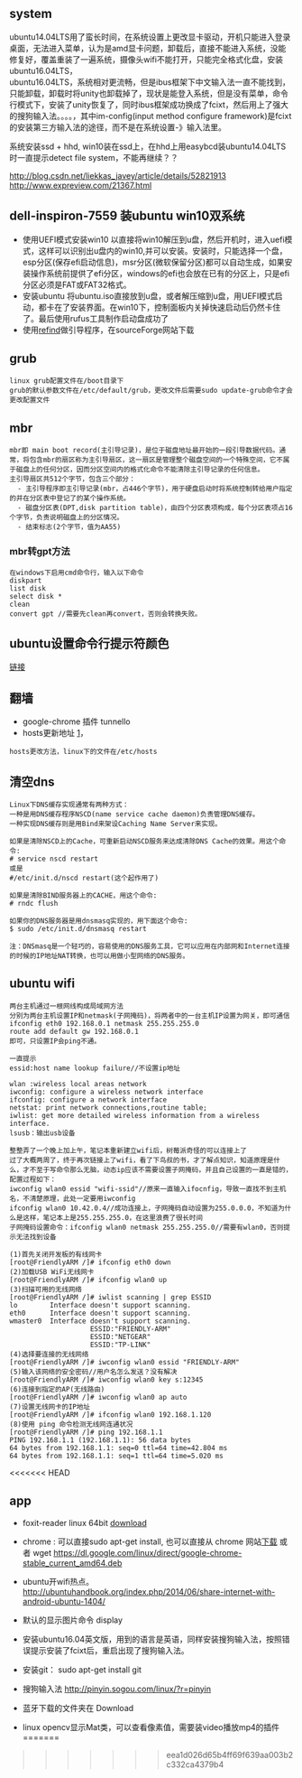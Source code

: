 ## system
ubuntu14.04LTS用了蛮长时间，在系统设置上更改显卡驱动，开机只能进入登录桌面，无法进入菜单，认为是amd显卡问题，卸载后，直接不能进入系统，没能修复好，覆盖重装了一遍系统，摄像头wifi不能打开，只能完全格式化盘，安装ubuntu16.04LTS，  
ubuntu16.04LTS，系统相对更流畅，但是ibus框架下中文输入法一直不能找到，只能卸载，卸载时将unity也卸载掉了，现状是能登入系统，但是没有菜单，命令行模式下，安装了unity恢复了，同时ibus框架成功换成了fcixt，然后用上了强大的搜狗输入法。。。。，其中im-config(input method configure framework)是fcixt的安装第三方输入法的途径，而不是在系统设置-》输入法里。  

系统安装ssd + hhd, win10装在ssd上，在hhd上用easybcd装ubuntu14.04LTS时一直提示detect file system，不能再继续？？  

http://blog.csdn.net/liekkas_javey/article/details/52821913  
http://www.expreview.com/21367.html



## dell-inspiron-7559 装ubuntu win10双系统
- 使用UEFI模式安装win10
以直接将win10解压到u盘，然后开机时，进入uefi模式，这样可以识别出u盘内的win10,并可以安装。安装时，只能选择一个盘，esp分区(保存efi启动信息)，msr分区(微软保留分区)都可以自动生成，如果安装操作系统前提供了efi分区，windows的efi也会放在已有的分区上，只是efi分区必须是FAT或FAT32格式。
- 安装ubuntu
将ubuntu.iso直接放到u盘，或者解压缩到u盘，用UEFI模式启动，都卡在了安装界面。在win10下，控制面板内关掉快速启动后仍然卡住了。最后使用rufus工具制作启动盘成功了
- 使用[refind](http://www.rodsbooks.com/refind/)做引导程序，在sourceForge网站下载
## grub
```
linux grub配置文件在/boot目录下
grub的默认参数文件在/etc/default/grub，更改文件后需要sudo update-grub命令才会更改配置文件
```
## mbr
```
mbr即 main boot record(主引导记录)，是位于磁盘地址最开始的一段引导数据代码。通常，将包含mbr的扇区称为主引导扇区，这一扇区是管理整个磁盘空间的一个特殊空间，它不属于磁盘上的任何分区，因而分区空间内的格式化命令不能清除主引导记录的任何信息。
主引导扇区共512个字节，包含三个部分：
  - 主引导程序即主引导记录(mbr，占446个字节)，用于硬盘启动时将系统控制转给用户指定的并在分区表中登记了的某个操作系统。
  - 磁盘分区表(DPT,disk partition table)，由四个分区表项构成，每个分区表项占16个字节，负责说明磁盘上的分区情况。
  - 结束标志(2个字节，值为AA55)
```
### mbr转gpt方法
```
在windows下启用cmd命令行，输入以下命令
diskpart
list disk
select disk *
clean
convert gpt //需要先clean再convert，否则会转换失败。
```

## ubuntu设置命令行提示符颜色
[链接](http://www.cnblogs.com/Norlan/p/4944861.html)
## 翻墙
- google-chrome 插件 tunnello  
- hosts更新地址 [1](https://blog.my-eclipse.cn/host-google.html)，  
```
hosts更改方法，linux下的文件在/etc/hosts
```
## 清空dns
```
Linux下DNS缓存实现通常有两种方式：
一种是用DNS缓存程序NSCD(name service cache daemon)负责管理DNS缓存。
一种实现DNS缓存则是用Bind来架设Caching Name Server来实现。

如果是清除NSCD上的Cache，可重新启动NSCD服务来达成清除DNS Cache的效果。用这个命令:
# service nscd restart
或是
#/etc/init.d/nscd restart(这个起作用了)

如果是清除BIND服务器上的CACHE，用这个命令:
# rndc flush

如果你的DNS服务器是用dnsmasq实现的，用下面这个命令:
$ sudo /etc/init.d/dnsmasq restart

注：DNSmasq是一个轻巧的，容易使用的DNS服务工具，它可以应用在内部网和Internet连接的时候的IP地址NAT转换，也可以用做小型网络的DNS服务。
```


## ubuntu wifi
```
两台主机通过一根网线构成局域网方法
分别为两台主机设置IP和netmask(子网掩码)，将两者中的一台主机IP设置为网关，即可通信
ifconfig eth0 192.168.0.1 netmask 255.255.255.0
route add default gw 192.168.0.1
即可，只设置IP会ping不通。

一直提示
essid:host name lookup failure//不设置ip地址

wlan :wireless local areas network
iwconfig: configure a wireless network interface
ifconfig: configure a network interface
netstat: print network connections,routine table;
iwlist: get more detailed wireless information from a wireless interface.
lsusb：输出usb设备

整整弄了一个晚上加上午，笔记本重新建立wifi后，树莓派奇怪的可以连接上了
过了大概两周了，终于再次链接上了wifi，看了下鸟叔的书，才了解点知识，知道原理是什么，才不至于写命令那么无脑，动态ip应该不需要设置子网掩码，并且自己设置的一直是错的，配置过程如下：
iwconfig wlan0 essid "wifi-ssid"//原来一直输入ifocnfig，导致一直找不到主机名，不清楚原理，此处一定要用iwconfig
ifconfig wlan0 10.42.0.4//成功连接上，子网掩码自动设置为255.0.0.0，不知道为什么是这样，笔记本上是255.255.255.0，在这里浪费了很长时间
子网掩码设置命令：ifconfig wlan0 netmask 255.255.255.0//需要有wlan0，否则提示无法找到设备

(1)首先关闭开发板的有线网卡
[root@FriendlyARM /]# ifconfig eth0 down
(2)加载USB WiFi无线网卡
[root@FriendlyARM /]# ifconfig wlan0 up
(3)扫描可用的无线网络
[root@FriendlyARM /]# iwlist scanning | grep ESSID
lo        Interface doesn't support scanning.
eth0      Interface doesn't support scanning.
wmaster0  Interface doesn't support scanning.
                    ESSID:"FRIENDLY-ARM"
                    ESSID:"NETGEAR"
                    ESSID:"TP-LINK"
(4)选择要连接的无线网络
[root@FriendlyARM /]# iwconfig wlan0 essid "FRIENDLY-ARM"
(5)输入该网络的安全密码//用户名怎么发送？没有解决
[root@FriendlyARM /]# iwconfig wlan0 key s:12345
(6)连接到指定的AP(无线路由)
[root@FriendlyARM /]# iwconfig wlan0 ap auto
(7)设置无线网卡的IP地址
[root@FriendlyARM /]# ifconfig wlan0 192.168.1.120
(8)使用 ping 命令检测无线网连通状况
[root@FriendlyARM /]# ping 192.168.1.1
PING 192.168.1.1 (192.168.1.1): 56 data bytes
64 bytes from 192.168.1.1: seq=0 ttl=64 time=42.804 ms
64 bytes from 192.168.1.1: seq=1 ttl=64 time=5.020 ms
```


<<<<<<< HEAD
## app
- foxit-reader linux 64bit [download](https://www.foxitsoftware.com/products/pdf-reader/)
- chrome : 可以直接sudo apt-get install, 也可以直接从 chrome 网站[下载](https://www.chrome64bit.com/)
    或者 wget https://dl.google.com/linux/direct/google-chrome-stable_current_amd64.deb
    
- ubuntu开wifi热点。 http://ubuntuhandbook.org/index.php/2014/06/share-internet-with-android-ubuntu-1404/
- 默认的显示图片命令  display
- 安装ubuntu16.04英文版，用到的语言是英语，同样安装搜狗输入法，按照错误提示安装了fcixt后，重启出现了搜狗输入法。
- 安装git： sudo apt-get install git
- 搜狗输入法  http://pinyin.sogou.com/linux/?r=pinyin
- 蓝牙下载的文件夹在 Download
- linux opencv显示Mat类，可以查看像素值，需要装video播放mp4的插件
=======
>>>>>>> eea1d026d65b4ff69f639aa003b2c332ca4379b4
